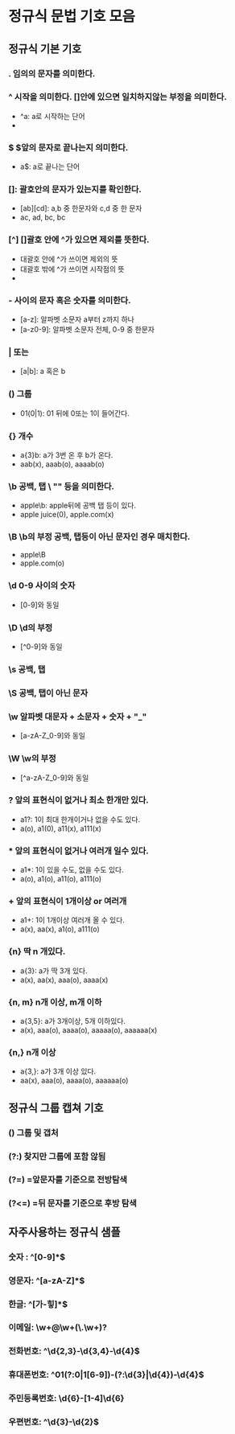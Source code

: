 
# 정규식 문법 기호 모음
## 정규식 기본 기호
### . 임의의 문자를 의미한다.
### ^ 시작을 의미한다. []안에 있으면 일치하지않는 부정을 의미한다. 
  * ^a: a로 시작하는 단어
  * [^a]: a가 아닌 문자 1개
### $ $앞의 문자로 끝나는지 의미한다.
  * a$: a로 끝나는 단어
### []: 괄호안의 문자가 있는지를 확인한다. 
  * [ab][cd]: a,b 중 한문자와 c,d 중 한 문자
  * ac, ad, bc, bc
### [^] []괄호 안에 ^가 있으면 제외를 뜻한다.
  * 대괄호 안에 ^가 쓰이면 제외의 뜻
  * 대괄호 밖에 ^가 쓰이면 시작점의 뜻
  * [^a-z]: 알파벳 소문자 a부터 z까지를 제외한 모든 문자
### - 사이의 문자 혹은 숫자를 의미한다.
  * [a-z]: 알파벳 소문자 a부터 z까지 하나
  * [a-z0-9]: 알파벳 소문자 전체, 0-9 중 한문자
### | 또는 
  * [a|b]: a 혹은 b
### () 그룹
  * 01(0|1): 01 뒤에 0또는 1이 들어간다.
### {} 개수
  * a{3}b: a가 3번 온 후 b가 온다. 
  * aab(x), aaab(o), aaaab(o)
### \b 공백, 탭 \ "" 등을 의미한다. 
  * apple\b: apple뒤에 공백 탭 등이 있다. 
  * apple juice(0), apple.com(x)
### \B \b의 부정 공백, 탭등이 아닌 문자인 경우 매치한다.
  * apple\B 
  * apple.com(o)
### \d 0-9 사이의 숫자
  * [0-9]와 동일
### \D \d의 부정
  * [^0-9]와 동일
### \s 공백, 탭
### \S 공백, 탭이 아닌 문자
### \w 알파벳 대문자 + 소문자 + 숫자 + "_"
  * [a-zA-Z_0-9]와 동일
### \W \w의 부정
  * [^a-zA-Z_0-9]와 동일

### ? 앞의 표현식이 없거나 최소 한개만 있다.
  * a1?: 1이 최대 한개이거나 없을 수도 있다. 
  * a(o), a1(0), a11(x), a111(x)
### * 앞의 표현식이 없거나 여러개 일수 있다.
  * a1*: 1이 있을 수도, 없을 수도 있다.
  * a(o), a1(o), a11(o), a111(o)
### + 앞의 표현식이 1개이상 or 여러개
  * a1+: 1이 1개이상 여러개 올 수 있다.
  * a(x), aa(x), a1(o), a111(o)
### {n} 딱 n 개있다. 
  * a{3}: a가 딱 3개 있다. 
  * a(x), aa(x), aaa(o), aaaa(x)
### {n, m} n개 이상, m개 이하
  * a{3,5}: a가 3개이상, 5개 이하있다.
  * a(x), aaa(o), aaaa(o), aaaaa(o), aaaaaa(x)
### {n,} n개 이상
  * a{3,}: a가 3개 이상 있다. 
  * aa(x), aaa(o), aaaa(o), aaaaaa(o)

## 정규식 그룹 캡쳐 기호
### () 그룹 및 갭처
### (?:) 찾지만 그룹에 포함 않됨
### (?=) =앞문자를 기준으로 전방탐색
### (?<=) =뒤 문자를 기준으로 후방 탐색

## 자주사용하는 정규식 샘플
### 숫자 : ^[0-9]*$ 
### 영문자: ^[a-zA-Z]*$
### 한글: ^[가-힣]*$
### 이메일: \\w+@\\w+(\\.\\w+)?
### 전화번호: ^\d{2,3}-\d{3,4}-\d{4}$
### 휴대폰번호: ^01(?:0|1[6-9])-(?:\d{3}|\d{4})-\d{4}$
### 주민등록번호: \d{6}-[1-4]\d{6}
### 우편번호: ^\d{3}-\d{2}$